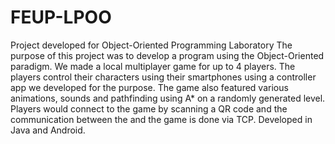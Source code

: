 # FEUP-LPOO
Project developed for Object-Oriented Programming Laboratory
The purpose of this project was to develop a program using the Object-Oriented paradigm. We made a local multiplayer game for up to 4 players. The players control their characters using their smartphones using a controller app we developed for the purpose.
The game also featured various animations, sounds and pathfinding using A* on a randomly generated level.
Players would connect to the game by scanning a QR code and the communication between the and the game is done via TCP.
Developed in Java and Android.
